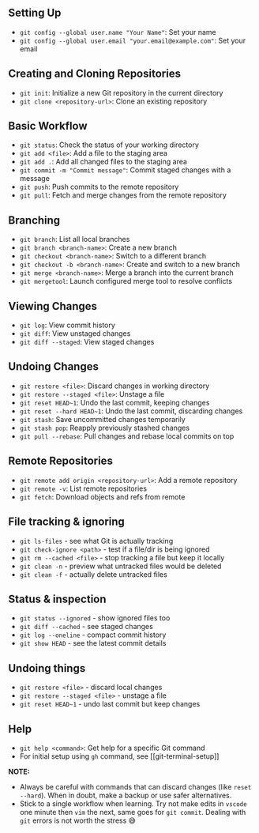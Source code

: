 ## Setting Up

- `git config --global user.name "Your Name"`: Set your name
- `git config --global user.email "your.email@example.com"`: Set your email

## Creating and Cloning Repositories

- `git init`: Initialize a new Git repository in the current directory
- `git clone <repository-url>`: Clone an existing repository

## Basic Workflow

- `git status`: Check the status of your working directory
- `git add <file>`: Add a file to the staging area
- `git add .`: Add all changed files to the staging area
- `git commit -m "Commit message"`: Commit staged changes with a message
- `git push`: Push commits to the remote repository
- `git pull`: Fetch and merge changes from the remote repository

## Branching

- `git branch`: List all local branches
- `git branch <branch-name>`: Create a new branch
- `git checkout <branch-name>`: Switch to a different branch
- `git checkout -b <branch-name>`: Create and switch to a new branch
- `git merge <branch-name>`: Merge a branch into the current branch
- `git mergetool`: Launch configured merge tool to resolve conflicts

## Viewing Changes

- `git log`: View commit history
- `git diff`: View unstaged changes
- `git diff --staged`: View staged changes

## Undoing Changes

- `git restore <file>`: Discard changes in working directory
- `git restore --staged <file>`: Unstage a file
- `git reset HEAD~1`: Undo the last commit, keeping changes
- `git reset --hard HEAD~1`: Undo the last commit, discarding changes
- `git stash`: Save uncommitted changes temporarily
- `git stash pop`: Reapply previously stashed changes
- `git pull --rebase`: Pull changes and rebase local commits on top
## Remote Repositories

- `git remote add origin <repository-url>`: Add a remote repository
- `git remote -v`: List remote repositories
- `git fetch`: Download objects and refs from remote

## File tracking & ignoring

- `git ls-files` - see what Git is actually tracking
- `git check-ignore <path>` - test if a file/dir is being ignored
- `git rm --cached <file>` - stop tracking a file but keep it locally
- `git clean -n` - preview what untracked files would be deleted
- `git clean -f` - actually delete untracked files

## Status & inspection

- `git status --ignored` - show ignored files too
- `git diff --cached` - see staged changes
- `git log --oneline` - compact commit history
- `git show HEAD` - see the latest commit details

## Undoing things

- `git restore <file>` - discard local changes
- `git restore --staged <file>` - unstage a file
- `git reset HEAD~1` - undo last commit but keep changes

## Help

- `git help <command>`: Get help for a specific Git command
- For initial setup using `gh` command, see [[git-terminal-setup]]

**NOTE:**

- Always be careful with commands that can discard changes (like `reset --hard`). When in doubt, make a backup or use safer alternatives.
- Stick to a single workflow when learning. Try not make edits in `vscode` one minute then `vim` the next, same goes for `git commit`. Dealing with `git` errors is not worth the stress 😅

